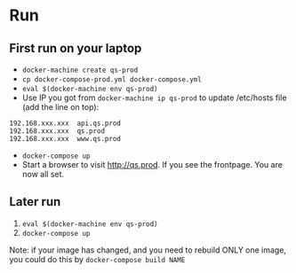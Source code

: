 # Run

## First run on your laptop

* ```docker-machine create qs-prod```
* ```cp docker-compose-prod.yml docker-compose.yml```
* ```eval $(docker-machine env qs-prod)```
* Use IP you got from ```docker-machine ip qs-prod``` to update /etc/hosts file (add the line on top):

```
192.168.xxx.xxx  api.qs.prod
192.168.xxx.xxx  qs.prod
192.168.xxx.xxx  www.qs.prod
```

* ```docker-compose up```
* Start a browser to visit http://qs.prod. If you see the frontpage. You are now all set.

## Later run

1. ```eval $(docker-machine env qs-prod)```
2. ```docker-compose up```

Note: if your image has changed, and you need to rebuild ONLY one image, you could do this by ```docker-compose build NAME```
